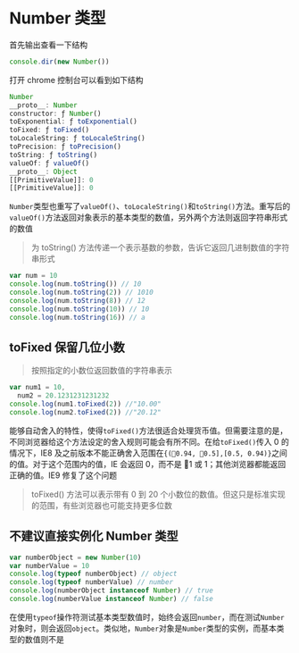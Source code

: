 # Number 类型

首先输出查看一下结构

```js
console.dir(new Number())
```

打开 chrome 控制台可以看到如下结构

```js
Number
__proto__: Number
constructor: ƒ Number()
toExponential: ƒ toExponential()
toFixed: ƒ toFixed()
toLocaleString: ƒ toLocaleString()
toPrecision: ƒ toPrecision()
toString: ƒ toString()
valueOf: ƒ valueOf()
__proto__: Object
[[PrimitiveValue]]: 0
[[PrimitiveValue]]: 0
```

`Number`类型也重写了`valueOf()`、`toLocaleString()`和`toString()`方法。重写后的`valueOf()`方法返回对象表示的基本类型的数值，另外两个方法则返回字符串形式的数值

> 为 toString() 方法传递一个表示基数的参数，告诉它返回几进制数值的字符串形式

```js
var num = 10
console.log(num.toString()) // 10
console.log(num.toString(2)) // 1010
console.log(num.toString(8)) // 12
console.log(num.toString(10)) // 10
console.log(num.toString(16)) // a
```

## toFixed 保留几位小数

> 按照指定的小数位返回数值的字符串表示

```js
var num1 = 10,
  num2 = 20.1231231231232
console.log(num1.toFixed(2)) //"10.00"
console.log(num2.toFixed(2)) //"20.12"
```

能够自动舍入的特性，使得`toFixed()`方法很适合处理货币值。但需要注意的是，不同浏览器给这个方法设定的舍入规则可能会有所不同。在给`toFixed()`传入 0 的情况下，IE8 及之前版本不能正确舍入范围在`{(0.94, 0.5],[0.5, 0.94)}`之间的值。对于这个范围内的值，IE 会返回 0，而不是 1 或 1；其他浏览器都能返回正确的值。IE9 修复了这个问题

> toFixed() 方法可以表示带有 0 到 20 个小数位的数值。但这只是标准实现的范围，有些浏览器也可能支持更多位数

## 不建议直接实例化 Number 类型

```js
var numberObject = new Number(10)
var numberValue = 10
console.log(typeof numberObject) // object
console.log(typeof numberValue) // number
console.log(numberObject instanceof Number) // true
console.log(numberValue instanceof Number) // false
```

在使用`typeof`操作符测试基本类型数值时，始终会返回`number`，而在测试`Number`对象时，则会返回`object`。类似地，`Number`对象是`Number`类型的实例，而基本类型的数值则不是
